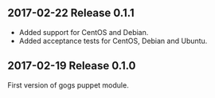 ## 2017-02-22 Release 0.1.1
- Added support for CentOS and Debian.
- Added acceptance tests for CentOS, Debian and Ubuntu.

## 2017-02-19 Release 0.1.0
First version of gogs puppet module.